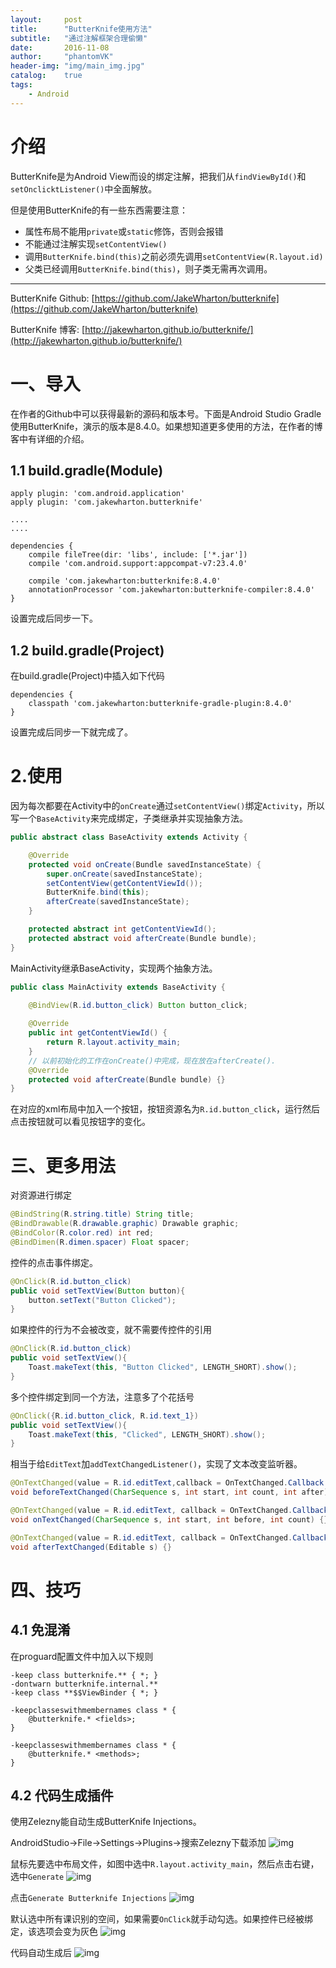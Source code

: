 ```yaml
---
layout:     post
title:      "ButterKnife使用方法"
subtitle:   "通过注解框架合理偷懒"
date:       2016-11-08
author:     "phantomVK"
header-img: "img/main_img.jpg"
catalog:    true
tags:
    - Android
---
```



# 介绍

ButterKnife是为Android View而设的绑定注解，把我们从`findViewById()`和`setOnclicktListener()`中全面解放。

但是使用ButterKnife的有一些东西需要注意：

* 属性布局不能用`private`或`static`修饰，否则会报错
* 不能通过注解实现`setContentView()`
* 调用`ButterKnife.bind(this)`之前必须先调用`setContentView(R.layout.id)`
* 父类已经调用`ButterKnife.bind(this)`，则子类无需再次调用。

____

ButterKnife Github: [https://github.com/JakeWharton/butterknife](https://github.com/JakeWharton/butterknife)

ButterKnife 博客: [http://jakewharton.github.io/butterknife/](http://jakewharton.github.io/butterknife/)

# 一、导入

在作者的Github中可以获得最新的源码和版本号。下面是Android Studio Gradle使用ButterKnife，演示的版本是8.4.0。如果想知道更多使用的方法，在作者的博客中有详细的介绍。


## 1.1 build.gradle(Module)


```
apply plugin: 'com.android.application'
apply plugin: 'com.jakewharton.butterknife'

....
....

dependencies {
    compile fileTree(dir: 'libs', include: ['*.jar'])
    compile 'com.android.support:appcompat-v7:23.4.0'

    compile 'com.jakewharton:butterknife:8.4.0'
    annotationProcessor 'com.jakewharton:butterknife-compiler:8.4.0'
}
```

设置完成后同步一下。

## 1.2 build.gradle(Project)

在build.gradle(Project)中插入如下代码

```
dependencies {
    classpath 'com.jakewharton:butterknife-gradle-plugin:8.4.0'
}
```

设置完成后同步一下就完成了。

# 2.使用

因为每次都要在Activity中的`onCreate`通过`setContentView()`绑定`Activity`，所以写一个`BaseActivity`来完成绑定，子类继承并实现抽象方法。

```java
public abstract class BaseActivity extends Activity {

    @Override
    protected void onCreate(Bundle savedInstanceState) {
        super.onCreate(savedInstanceState);
        setContentView(getContentViewId());
        ButterKnife.bind(this);
        afterCreate(savedInstanceState);
    }

    protected abstract int getContentViewId();
    protected abstract void afterCreate(Bundle bundle);
}
```


MainActivity继承BaseActivity，实现两个抽象方法。

```java
public class MainActivity extends BaseActivity {

    @BindView(R.id.button_click) Button button_click;
    
    @Override
    public int getContentViewId() {
        return R.layout.activity_main;
    }
    // 以前初始化的工作在onCreate()中完成，现在放在afterCreate().
    @Override
    protected void afterCreate(Bundle bundle) {}
}
```

在对应的xml布局中加入一个按钮，按钮资源名为`R.id.button_click`，运行然后点击按钮就可以看见按钮字的变化。

# 三、更多用法

对资源进行绑定

```java
@BindString(R.string.title) String title;
@BindDrawable(R.drawable.graphic) Drawable graphic;
@BindColor(R.color.red) int red;
@BindDimen(R.dimen.spacer) Float spacer;
```

控件的点击事件绑定。

```java
@OnClick(R.id.button_click)
public void setTextView(Button button){
    button.setText("Button Clicked");
}
```

如果控件的行为不会被改变，就不需要传控件的引用

```java
@OnClick(R.id.button_click)
public void setTextView(){
    Toast.makeText(this, "Button Clicked", LENGTH_SHORT).show();  
}
```

多个控件绑定到同一个方法，注意多了个花括号

```java
@OnClick({R.id.button_click, R.id.text_1})
public void setTextView(){
    Toast.makeText(this, "Clicked", LENGTH_SHORT).show();  
}
```

相当于给`EditText`加`addTextChangedListener()`，实现了文本改变监听器。

```java
@OnTextChanged(value = R.id.editText,callback = OnTextChanged.Callback.BEFORE_TEXT_CHANGED)
void beforeTextChanged(CharSequence s, int start, int count, int after) {}

@OnTextChanged(value = R.id.editText, callback = OnTextChanged.Callback.TEXT_CHANGED)
void onTextChanged(CharSequence s, int start, int before, int count) {}

@OnTextChanged(value = R.id.editText, callback = OnTextChanged.Callback.AFTER_TEXT_CHANGED)
void afterTextChanged(Editable s) {}
```

# 四、技巧

## 4.1 免混淆

在proguard配置文件中加入以下规则

```
-keep class butterknife.** { *; }
-dontwarn butterknife.internal.**
-keep class **$$ViewBinder { *; }

-keepclasseswithmembernames class * {
    @butterknife.* <fields>;
}

-keepclasseswithmembernames class * {
    @butterknife.* <methods>;
}
```

## 4.2 代码生成插件

使用Zelezny能自动生成ButterKnife Injections。

AndroidStudio->File->Settings->Plugins->搜索Zelezny下载添加
![img](/img/android/Zelezny/Zelezny.png)

鼠标先要选中布局文件，如图中选中`R.layout.activity_main`，然后点击右键，选中`Generate`
![img](/img/android/Zelezny/zelezny_1.jpg)

点击`Generate Butterknife Injections`
![img](/img/android/Zelezny/zelezny_2.jpg)

默认选中所有课识别的空间，如果需要`OnClick`就手动勾选。如果控件已经被绑定，该选项会变为灰色
![img](/img/android/Zelezny/zelezny_3.jpg)

代码自动生成后
![img](/img/android/Zelezny/zelezny_4.jpg)

